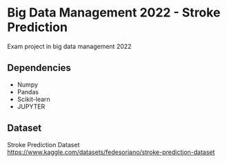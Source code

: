 # Big Data Management 2022 - Stroke Prediction
Exam project in big data management 2022

## Dependencies

- Numpy
- Pandas
- Scikit-learn
- JUPYTER

## Dataset
Stroke Prediction Dataset
https://www.kaggle.com/datasets/fedesoriano/stroke-prediction-dataset